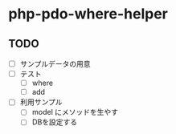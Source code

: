# php-pdo-where-helper


## TODO

- [ ] サンプルデータの用意
- [ ] テスト
    - [ ] where 
    - [ ] add
- [ ] 利用サンプル
    - [ ] model にメソッドを生やす
    - [ ] DBを設定する
